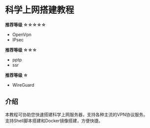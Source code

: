 # 科学上网搭建教程

**推荐等级 ☆☆☆☆☆**  
- OpenVpn
- IPsec

**推荐等级 ☆☆☆**  
- pptp
- ssr

**推荐等级 ☆**  
- WireGuard

## 介绍

本教程可协助您快速搭建科学上网服务器，支持各种主流的VPN协议服务。  
支持Shell脚本搭建和Docker镜像搭建，方便快捷。